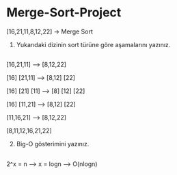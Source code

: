 # Merge-Sort-Project

[16,21,11,8,12,22] -> Merge Sort

1) Yukarıdaki dizinin sort türüne göre aşamalarını yazınız.
##
  [16,21,11]         -->          [8,12,22]
  
  [16]  [21,11]      -->          [8,12]  [22]
  
  [16]  [21]  [11]   -->          [8] [12] [22]
  
  [16]  [11,21]      -->          [8,12]  [22]
  
  [11,16,21]         -->          [8,12,22]
  
  [8,11,12,16,21,22]
  
  
2) Big-O gösterimini yazınız.
##
   2^x = n --> x = logn --> O(nlogn)
